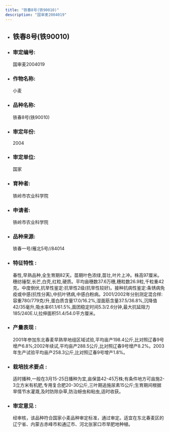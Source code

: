 ```yaml
---
title: "铁春8号(铁90010)"
description: "国审麦2004019"
---
```

* ## 铁春8号(铁90010)
* ###  审定编号:  
   国审麦2004019

*  ### 作物名称:  
   小麦

*   ###  品种名称: 
    铁春8号(铁90010)

*   ### 审定年份: 
    2004

*   ### 审定单位:  
    国家

*   ### 育种者:  
    铁岭市农业科学院

*   ### 申请者:  
    铁岭市农业科学院

*   ### 品种来源:  
    铁春一号/雁北5号//84014

*   ### 特征特性 : 
    春性,早熟品种,全生育期82天。苗期叶色浓绿,苗壮,叶片上冲。株高97厘米。穗纺锤型,长芒,白壳,红粒,硬质。平均亩穗数37.6万穗,穗粒数26.9粒,千粒重42克。中度倒伏,抗旱性鉴定:抗旱性2级(抗旱性较好)。接种抗病性鉴定:条锈病免疫或中感(抗性分离),中抗叶锈病,中感白粉病。2001/2002年分别测定混合样:容重780/779克/升,蛋白质含量17.0/16.2%,湿面筋含量37.5/36.8%,沉降值42/35毫升,吸水率61.1/61.5%,面团稳定时间5.3/2.6分钟,最大抗延阻力185/240E.U,拉伸面积51.4/54.0平方厘米。

*   ### 产量表现 : 
    2001年参加东北春麦早熟旱地组区域试验,平均亩产198.4公斤,比对照辽春9号增产6.8%;2002年续试,平均亩产288.5公斤,比对照辽春9号增产8.2%。2003年生产试验平均亩产258.3公斤,比对照辽春9号增产1.8%。

*   ### 栽培技术要点 : 
    适时播种,一般在3月15-25日播种为宜,亩保苗42-45万株;有条件地方可亩施2-3立方米有机肥,专用复合肥20-30公斤,三叶期追施尿素15公斤;生育期间根据旱情节水灌溉,及时防除杂草,防治蚜虫和粘虫,适时收获。

*   ### 审定意见 : 
    经审核，该品种符合国家小麦品种审定标准，通过审定。适宜在东北春麦区的辽宁省、内蒙古赤峰市和通辽市、河北张家口市旱肥地种植。
